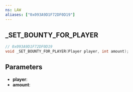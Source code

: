 ```yaml
---
ns: LAW
aliases: ["0x093A9D1F72DF0D19"]
---
```

## _SET_BOUNTY_FOR_PLAYER

```c
// 0x093A9D1F72DF0D19
void _SET_BOUNTY_FOR_PLAYER(Player player, int amount);
```

## Parameters
* **player**:
* **amount**:
